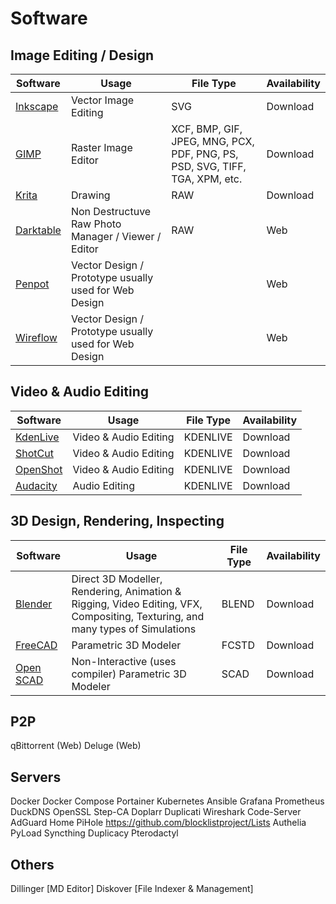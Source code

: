 # Software

## Image Editing / Design

|Software|Usage|File Type|Availability|
|--------|-----|---------|------------|
|[Inkscape](https://inkscape.org/)|Vector Image Editing|SVG|Download|
|[GIMP](https://www.gimp.org/)|Raster Image Editor|XCF, BMP, GIF, JPEG, MNG, PCX, PDF, PNG, PS, PSD, SVG, TIFF, TGA, XPM, etc. |Download|
|[Krita](https://krita.org/en/)|Drawing|RAW|Download|
|[Darktable](https://www.darktable.org/)|Non Destructuve Raw Photo Manager / Viewer / Editor|RAW|Web|
|[Penpot](https://penpot.io/)|Vector Design / Prototype usually used for Web Design||Web|
|[Wireflow](https://wireflow.co/)|Vector Design / Prototype usually used for Web Design||Web|

## Video & Audio Editing

|Software|Usage|File Type|Availability|
|--------|-----|---------|------------|
|[KdenLive](https://kdenlive.org/en/)|Video & Audio Editing|KDENLIVE|Download|
|[ShotCut](https://shotcut.org/)|Video & Audio Editing|KDENLIVE|Download|
|[OpenShot](https://www.openshot.org/)|Video & Audio Editing|KDENLIVE|Download|
|[Audacity](https://www.audacityteam.org/)|Audio Editing|KDENLIVE|Download|

## 3D Design, Rendering, Inspecting

|Software|Usage|File Type|Availability|
|--------|-----|---------|------------|
|[Blender](https://www.blender.org/)|Direct 3D Modeller, Rendering, Animation & Rigging, Video Editing, VFX, Compositing, Texturing, and many types of Simulations|BLEND|Download|
|[FreeCAD](https://www.freecadweb.org/)|Parametric 3D Modeler|FCSTD|Download|
|[Open SCAD](https://openscad.org/)|Non-Interactive (uses compiler) Parametric 3D Modeler|SCAD|Download|

## P2P

qBittorrent (Web)
Deluge (Web)

## Servers

Docker
Docker Compose
Portainer
Kubernetes
Ansible
Grafana
Prometheus
DuckDNS
OpenSSL
Step-CA
Doplarr
Duplicati
Wireshark
Code-Server
AdGuard Home
PiHole
https://github.com/blocklistproject/Lists
Authelia
PyLoad
Syncthing
Duplicacy
Pterodactyl

## Others

Dillinger [MD Editor]
Diskover [File Indexer & Management]
